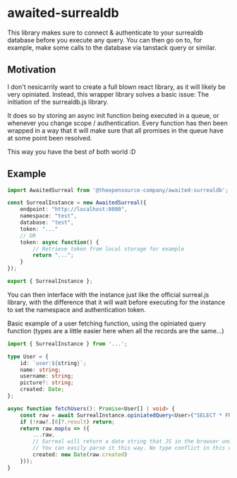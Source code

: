 # awaited-surrealdb

This library makes sure to connect & authenticate to your surrealdb database before you execute any query. You can then go on to, for example, make some calls to the database via tanstack query or similar. 

## Motivation
I don't nesicarrily want to create a full blown react library, as it will likely be very opiniated. Instead, this wrapper library solves a basic issue: The initiation of the surrealdb.js library.

It does so by storing an async init function being executed in a queue, or whenever you change scope / authentication. Every function has then been wrapped in a way that it will make sure that all promises in the queue have at some point been resolved. 

This way you have the best of both world :D

## Example

```typescript
import AwaitedSurreal from '@theopensource-company/awaited-surrealdb';

const SurrealInstance = new AwaitedSurreal({
    endpoint: "http://localhost:8000",
    namespace: "test",
    database: "test",
    token: "..."
    // OR
    token: async function() {
        // Retrieve token from local storage for example
        return "...";
    }
});

export { SurrealInstance };
```

You can then interface with the instance just like the official surreal.js library, with the difference that it will wait before executing for the instance to set the namespace and authentication token.

Basic example of a user fetching function, using the opiniated query function (types are a little easier here when all the records are the same...)

```typescript
import { SurrealInstance } from '...';

type User = {
    id: `user:${string}`;
    name: string;
    username: string;
    picture?: string;
    created: Date;
};

async function fetchUsers(): Promise<User[] | void> {
    const raw = await SurrealInstance.opiniatedQuery<User>("SELECT * FROM user ORDER BY created DESC");
    if (!raw?.[0]?.result) return;
    return raw.map(u => ({
        ...raw,
        // Surreal will return a date string that JS in the browser understands.
        // You can easily parse it this way. No type conflict in this case because date objects also accept dates :)
        created: new Date(raw.created)
    }));
}
```

